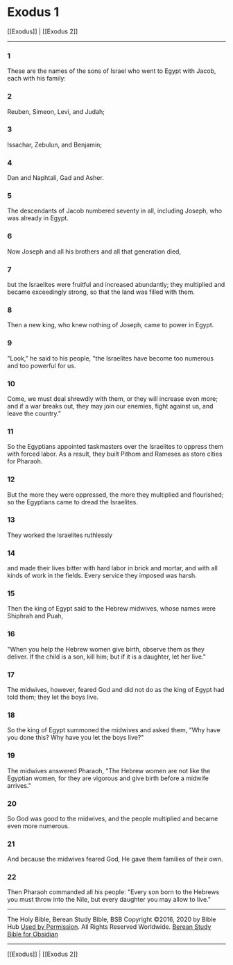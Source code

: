 # Exodus 1

[[Exodus]] | [[Exodus 2]]

---

### 1
These are the names of the sons of Israel who went to Egypt with Jacob, each with his family:

### 2
Reuben, Simeon, Levi, and Judah;

### 3
Issachar, Zebulun, and Benjamin;

### 4
Dan and Naphtali, Gad and Asher.

### 5
The descendants of Jacob numbered seventy in all, including Joseph, who was already in Egypt.

### 6
Now Joseph and all his brothers and all that generation died,

### 7
but the Israelites were fruitful and increased abundantly; they multiplied and became exceedingly strong, so that the land was filled with them.

### 8
Then a new king, who knew nothing of Joseph, came to power in Egypt.

### 9
"Look," he said to his people, "the Israelites have become too numerous and too powerful for us.

### 10
Come, we must deal shrewdly with them, or they will increase even more; and if a war breaks out, they may join our enemies, fight against us, and leave the country."

### 11
So the Egyptians appointed taskmasters over the Israelites to oppress them with forced labor. As a result, they built Pithom and Rameses as store cities for Pharaoh.

### 12
But the more they were oppressed, the more they multiplied and flourished; so the Egyptians came to dread the Israelites.

### 13
They worked the Israelites ruthlessly

### 14
and made their lives bitter with hard labor in brick and mortar, and with all kinds of work in the fields. Every service they imposed was harsh.

### 15
Then the king of Egypt said to the Hebrew midwives, whose names were Shiphrah and Puah,

### 16
"When you help the Hebrew women give birth, observe them as they deliver. If the child is a son, kill him; but if it is a daughter, let her live."

### 17
The midwives, however, feared God and did not do as the king of Egypt had told them; they let the boys live.

### 18
So the king of Egypt summoned the midwives and asked them, "Why have you done this? Why have you let the boys live?"

### 19
The midwives answered Pharaoh, "The Hebrew women are not like the Egyptian women, for they are vigorous and give birth before a midwife arrives."

### 20
So God was good to the midwives, and the people multiplied and became even more numerous.

### 21
And because the midwives feared God, He gave them families of their own.

### 22
Then Pharaoh commanded all his people: "Every son born to the Hebrews you must throw into the Nile, but every daughter you may allow to live."

---

The Holy Bible, Berean Study Bible, BSB
Copyright ©2016, 2020 by Bible Hub
[Used by Permission](https://berean.bible/terms.htm). All Rights Reserved Worldwide.
[Berean Study Bible for Obsidian](https://github.com/gapmiss/berean-study-bible-for-obsidian)

---

[[Exodus]] | [[Exodus 2]]

